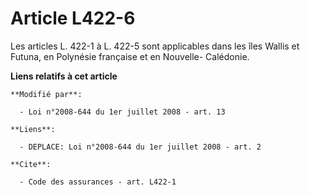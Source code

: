 # Article L422-6

Les articles L. 422-1 à L. 422-5 sont applicables dans les îles Wallis et Futuna, en Polynésie française et en Nouvelle-
Calédonie.

**Liens relatifs à cet article**

	**Modifié par**:

	  - Loi n°2008-644 du 1er juillet 2008 - art. 13

	**Liens**:

	  - DEPLACE: Loi n°2008-644 du 1er juillet 2008 - art. 2

	**Cite**:

	  - Code des assurances - art. L422-1
